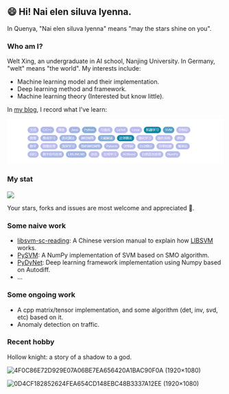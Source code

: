 ## :smile: Hi! Nai elen siluva lyenna.

In Quenya, "Nai elen siluva lyenna" means "may the stars shine on you".

### Who am I?

Welt Xing, an undergraduate in AI school, Nanjing University. In Germany, "welt" means "the world". My interests include:

- Machine learning model and their implementation.
- Deep learning method and framework.
- Machine learning theory (Interested but know little).

In [my blog](https://welts.xyz), I record what I've learn:

<img src="tags.png" alt="1" style="zoom:67%;" />

### My stat

<img align="center" src="https://github-readme-stats.vercel.app/api?username=Kaslanarian&show_icons=true&count_private=true&hide=prs&theme=radical" border=0>

Your stars, forks and issues are most welcome and appreciated :partying_face:.

### Some naive work

- [libsvm-sc-reading](https://github.com/Kaslanarian/libsvm-sc-reading): A Chinese version manual to explain how [LIBSVM](https://github.com/cjlin1/libsvm) works.
- [PySVM](https://github.com/Kaslanarian/PySVM): A NumPy implementation of SVM based on SMO algorithm.
- [PyDyNet](https://github.com/Kaslanarian/PySVM): Deep learning framework implementation using Numpy based on Autodiff.
- ...

### Some ongoing work

- A cpp matrix/tensor implementation, and some algorithm (det, inv, svd, etc) based on it.
- Anomaly detection on traffic.

### Recent hobby

Hollow knight: a story of a shadow to a god.

![4F0C86E72D929E07A06BE7EA656420A1BAC90F0A (1920×1080)](https://steamuserimages-a.akamaihd.net/ugc/1860564712044196816/4F0C86E72D929E07A06BE7EA656420A1BAC90F0A/?imw=5000&imh=5000&ima=fit&impolicy=Letterbox&imcolor=%23000000&letterbox=false)

![0D4CF182852624FEA654CD148EBC48B3337A12EE (1920×1080)](https://steamuserimages-a.akamaihd.net/ugc/1860564712044198595/0D4CF182852624FEA654CD148EBC48B3337A12EE/?imw=5000&imh=5000&ima=fit&impolicy=Letterbox&imcolor=%23000000&letterbox=false)
